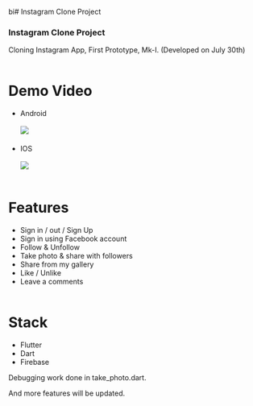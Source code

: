 bi# Instagram Clone Project
<h3>Instagram Clone Project</h3>
Cloning Instagram App, First Prototype, Mk-I. (Developed on July 30th)
<br></br>

# Demo Video
  - Android
  <br></br>
  <img src="demos/instagram clone project - Android.gif"></img>
  <br></br>
  - IOS
  <br></br>
  <img src="demos/instagram clone project - IOS.gif"></img>
  <br></br>

# Features
  - Sign in / out / Sign Up
  - Sign in using Facebook account
  - Follow & Unfollow
  - Take photo & share with followers
  - Share from my gallery
  - Like / Unlike
  - Leave a comments
<br></br> 

# Stack
  - Flutter
  - Dart
  - Firebase


Debugging work done in take_photo.dart.

And more features will be updated.
